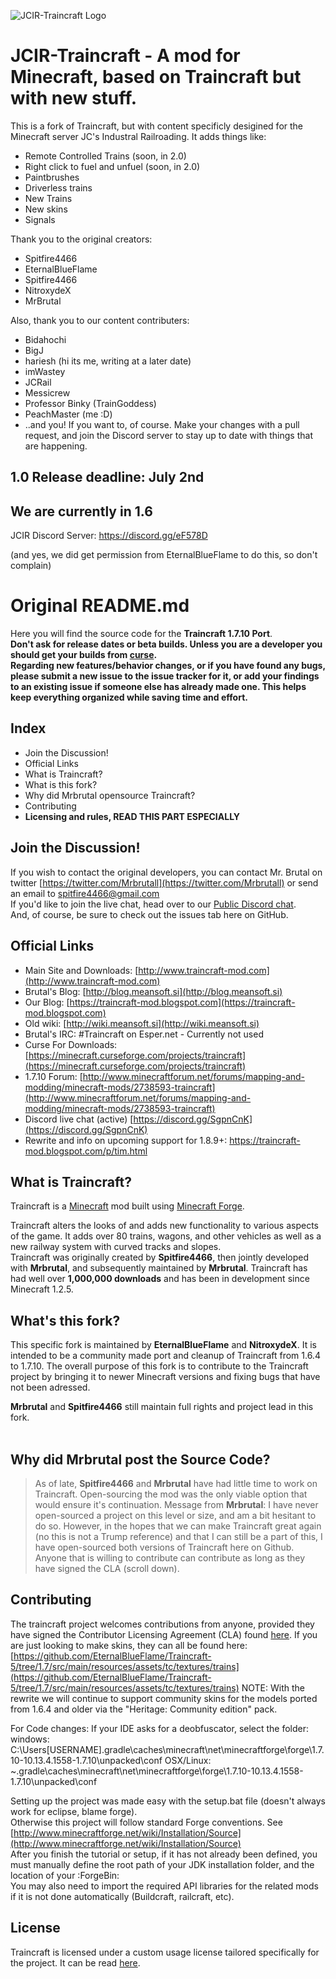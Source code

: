 ![JCIR-Traincraft Logo](https://i.imgur.com/qdcdqsN.png)
# JCIR-Traincraft - A mod for Minecraft, based on Traincraft but with new stuff.

This is a fork of Traincraft, but with content specificly desigined for the Minecraft server JC's Industral Railroading. It adds things like:

- Remote Controlled Trains (soon, in 2.0)
- Right click to fuel and unfuel (soon, in 2.0)
- Paintbrushes
- Driverless trains
- New Trains
- New skins
- Signals

Thank you to the original creators:

- Spitfire4466
- EternalBlueFlame
- Spitfire4466
- NitroxydeX
- MrBrutal

Also, thank you to our content contributers:

- Bidahochi
- BigJ
- hariesh (hi its me, writing at a later date)
- imWastey
- JCRail
- Messicrew
- Professor Binky (TrainGoddess)
- PeachMaster (me :D)
- ..and you! If you want to, of course. Make your changes with a pull request, and join the Discord server to stay up to date with things that are happening.

## **1.0 Release deadline: July 2nd**
## We are currently in 1.6

JCIR Discord Server: https://discord.gg/eF578D

(and yes, we did get permission from EternalBlueFlame to do this, so don't complain)

# Original README.md
Here you will find the source code for the **Traincraft 1.7.10 Port**.<br/>
**Don't ask for release dates or beta builds. Unless you are a developer you should get your builds from [curse](https://minecraft.curseforge.com/projects/traincraft). <br/>Regarding new features/behavior changes, or if you have found any bugs, please submit a new issue to the issue tracker for it, or add your findings to an existing issue if someone else has already made one. This helps keep everything organized while saving time and effort.**

## Index
- Join the Discussion!
- Official Links
- What is Traincraft?
- What is this fork?
- Why did Mrbrutal opensource Traincraft?
- Contributing
- <b>Licensing and rules, READ THIS PART ESPECIALLY</b>

## Join the Discussion!
If you wish to contact the original developers, you can contact Mr. Brutal on twitter [https://twitter.com/Mrbrutall](https://twitter.com/Mrbrutall) or send an email to spitfire4466@gmail.com<br/> If you'd like to join the live chat, head over to our [Public Discord chat](https://discord.gg/SgpnCnK).<br/> And, of course, be sure to check out the issues tab here on GitHub.

## Official Links
* Main Site and Downloads: [http://www.traincraft-mod.com](http://www.traincraft-mod.com)
* Brutal's Blog: [http://blog.meansoft.si](http://blog.meansoft.si)
* Our Blog: [https://traincraft-mod.blogspot.com](https://traincraft-mod.blogspot.com)
* Old wiki: [http://wiki.meansoft.si](http://wiki.meansoft.si)
* Brutal's IRC: #Traincraft on Esper.net - Currently not used
* Curse For Downloads: [https://minecraft.curseforge.com/projects/traincraft](https://minecraft.curseforge.com/projects/traincraft)
* 1.7.10 Forum: [http://www.minecraftforum.net/forums/mapping-and-modding/minecraft-mods/2738593-traincraft](http://www.minecraftforum.net/forums/mapping-and-modding/minecraft-mods/2738593-traincraft)
* Discord live chat (active) [https://discord.gg/SgpnCnK](https://discord.gg/SgpnCnK)
* Rewrite and info on upcoming support for 1.8.9+: https://traincraft-mod.blogspot.com/p/tim.html

## What is Traincraft?
Traincraft is a [Minecraft](https://minecraft.net/) mod built using [Minecraft Forge](https://github.com/MinecraftForge).

Traincraft alters the looks of and adds new functionality to various aspects of the game. It adds over 80 trains, wagons, and other vehicles as well as a new railway system with curved tracks and slopes.<br/>Traincraft was originally created by **Spitfire4466**, then jointly developed with **Mrbrutal**, and subsequently maintained by **Mrbrutal**.
Traincraft has had well over **1,000,000 downloads** and has been in development since Minecraft 1.2.5.

## What's this fork?
This specific fork is maintained by **EternalBlueFlame** and **NitroxydeX**. It is intended to be a community made port and cleanup of Traincraft from 1.6.4 to 1.7.10. The overall purpose of this fork is to contribute to the Traincraft project by bringing it to newer Minecraft versions and fixing bugs that have not been adressed.

**Mrbrutal** and **Spitfire4466** still maintain full rights and project lead in this fork.<br/><br/>

## Why did **Mrbrutal** post the Source Code?
> As of late, **Spitfire4466** and **Mrbrutal** have had little time to work on Traincraft. Open-sourcing the mod was the only viable option that would ensure it's continuation. Message from **Mrbrutal**: I have never open-sourced a project on this level or size, and am a bit hesitant to do so. However, in the hopes that we can make Traincraft great again (no this is not a Trump reference) and that I can still be a part of this, I have open-sourced both versions of Traincraft  here on Github. Anyone that is willing to contribute can contribute as long as they have signed the CLA (scroll down).

## Contributing
The traincraft project welcomes contributions from anyone, provided they have signed the Contributor Licensing Agreement (CLA) found [here](https://cla-assistant.io/Mrbrutal/Traincraft).
If you are just looking to make skins, they can all be found here: [https://github.com/EternalBlueFlame/Traincraft-5/tree/1.7/src/main/resources/assets/tc/textures/trains](https://github.com/EternalBlueFlame/Traincraft-5/tree/1.7/src/main/resources/assets/tc/textures/trains)
NOTE: With the rewrite we will continue to support community skins for the models ported from 1.6.4 and older via the "Heritage: Community edition" pack.

For Code changes:
If your IDE asks for a deobfuscator, select the folder:
windows: C:\Users\[USERNAME]\.gradle\caches\minecraft\net\minecraftforge\forge\1.7.10-10.13.4.1558-1.7.10\unpacked\conf
OSX/Linux: ~\.gradle\caches\minecraft\net\minecraftforge\forge\1.7.10-10.13.4.1558-1.7.10\unpacked\conf

Setting up the project was made easy with the setup.bat file (doesn't always work for eclipse, blame forge).<br/>
Otherwise this project will follow standard Forge conventions. See [http://www.minecraftforge.net/wiki/Installation/Source](http://www.minecraftforge.net/wiki/Installation/Source)<br/>
After you finish the tutorial or setup, if it has not already been defined, you must manually define the root path of your JDK installation folder, and the location of your :ForgeBin:<br/>
You may also need to import the required API libraries for the related mods if it is not done automatically (Buildcraft, railcraft, etc).

## License
Traincraft is licensed under a custom usage license tailored specifically for the project. It can be read [here](https://github.com/Traincraft/Traincraft/blob/master/LICENSE.md).
